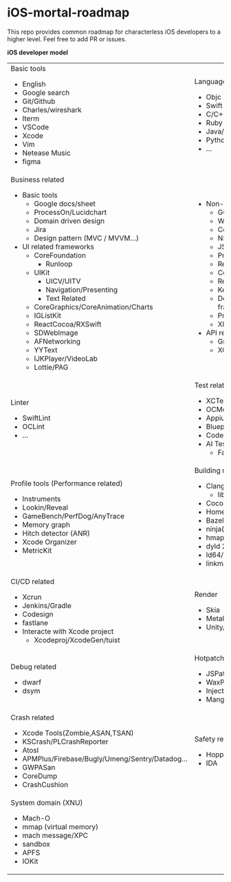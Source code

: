 # iOS-mortal-roadmap

This repo provides common roadmap for characterless iOS developers to a higher level. Feel free to add PR or issues.


**iOS developer model**


<table>
  <tr>
   <td>Basic tools
<ul>

<li>English

<li>Google search

<li>Git/Github

<li>Charles/wireshark

<li>Iterm

<li>VSCode

<li>Xcode

<li>Vim

<li>Netease Music

<li>figma
</li>
</ul>
   </td>
   <td>Languages
<ul>

<li>Objc

<li>Swift

<li>C/C++

<li>Ruby

<li>Java/groovy

<li>Python/Shell

<li>…
</li>
</ul>
   </td>
  </tr>
  <tr>
   <td>Business related
<ul>

<li>Basic tools 
<ul>
 
<li>Google docs/sheet
 
<li>ProcessOn/Lucidchart
 
<li>Domain driven design
 
<li>Jira
 
<li>Design pattern (MVC / MVVM…)
</li> 
</ul>

<li>UI related frameworks 
<ul>
 
<li>CoreFoundation  
<ul>
  
<li>Runloop
</li>  
</ul>
 
<li>UIKit  
<ul>
  
<li>UICV/UITV
  
<li>Navigation/Presenting
  
<li>Text Related
</li>  
</ul>
 
<li>CoreGraphics/CoreAnimation/Charts
 
<li>IGListKit
 
<li>ReactCocoa/RXSwift
 
<li>SDWebImage
 
<li>AFNetworking
 
<li>YYText
 
<li>IJKPlayer/VideoLab
 
<li>Lottie/PAG
</li> 
</ul>
</li> 
</ul>
   </td>
   <td>
<ul>

<li>Non-UI related frameworks 
<ul>
 
<li>GCD
 
<li>WCDB/FMDB(SQLite)/MMKV
 
<li>CoreData
 
<li>NSFileManager
 
<li>JSONModel/Swift_Codable/YYJSON
 
<li>Protobuf
 
<li>Remodel
 
<li>ConsistencyManager
 
<li>Regex
 
<li>Keychain
 
<li>Deeplink/Router (no specific framework)
 
<li>PromiseKit (usefulless IMO)
 
<li>Xlog
</li> 
</ul>

<li>API related 
<ul>
 
<li>GraphQL
 
<li>XQUIC/NSURLSession (HTTP3)
</li> 
</ul>
</li> 
</ul>
   </td>
  </tr>
  <tr>
   <td>Linter
<ul>

<li>SwiftLint

<li>OCLint

<li>…
</li>
</ul>
   </td>
   <td>Test related
<ul>

<li>XCTest

<li>OCMock

<li>Appium/KIF

<li>Bluepill

<li>Code Coverage

<li>AI Test 
<ul>
 
<li>Fastbot_iOS
</li> 
</ul>
</li> 
</ul>
   </td>
  </tr>
  <tr>
   <td>Profile tools (Performance related)
<ul>

<li>Instruments

<li>Lookin/Reveal

<li>GameBench/PerfDog/AnyTrace

<li>Memory graph

<li>Hitch detector (ANR)

<li>Xcode Organizer

<li>MetricKit
</li>
</ul>
   </td>
   <td>Building related
<ul>

<li>Clang 
<ul>
 
<li>libtooling
</li> 
</ul>

<li>Cocoapods + xcodeproj(ruby)

<li>HomeBrew

<li>Bazel

<li>ninja(+gn)/make(+cmake)

<li>hmap(milend/hmap)

<li>dyld 2/3

<li>ld64/zld

<li>linkmap
</li>
</ul>
   </td>
  </tr>
  <tr>
   <td>CI/CD related
<ul>

<li>Xcrun

<li>Jenkins/Gradle

<li>Codesign

<li>fastlane

<li>Interacte with Xcode project 
<ul>
 
<li>Xcodeproj/XcodeGen/tuist
</li> 
</ul>
</li> 
</ul>
   </td>
   <td>Render
<ul>

<li>Skia

<li>Metal/openGLES

<li>Unity/UnrealEngine(game)
</li>
</ul>
   </td>
  </tr>
  <tr>
   <td>Debug related
<ul>

<li>dwarf

<li>dsym
</li>
</ul>
   </td>
   <td>Hotpatch / HotReload
<ul>

<li>JSPatch

<li>WaxPatch

<li>InjectionIII

<li>Mango/OCRunner
</li>
</ul>
   </td>
  </tr>
  <tr>
   <td>Crash related
<ul>

<li>Xcode Tools(Zombie,ASAN,TSAN)

<li>KSCrash/PLCrashReporter

<li>Atosl

<li>APMPlus/Firebase/Bugly/Umeng/Sentry/Datadog…

<li>GWPASan

<li>CoreDump

<li>CrashCushion
</li>
</ul>
   </td>
   <td>Safety related
<ul>

<li>Hopper

<li>IDA
</li>
</ul>
   </td>
  </tr>
  <tr>
   <td>System domain (XNU)
<ul>

<li>Mach-O

<li>mmap (virtual memory)

<li>mach message/XPC

<li>sandbox

<li>APFS

<li>IOKit
</li>
</ul>
   </td>
   <td>
   </td>
  </tr>
</table>

